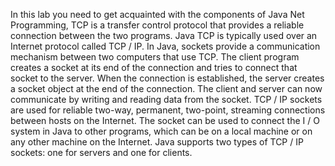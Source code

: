 In this lab you need to get acquainted with the components of Java Net Programming, TCP is a transfer control protocol that provides a reliable connection between the two programs. Java TCP is typically used over an Internet protocol called TCP / IP.
In Java, sockets provide a communication mechanism between two computers that use TCP. The client program creates a socket at its end of the connection and tries to connect that socket to the server.
When the connection is established, the server creates a socket object at the end of the connection. The client and server can now communicate by writing and reading data from the socket.
TCP / IP sockets are used for reliable two-way, permanent, two-point, streaming connections between hosts on the Internet. The socket can be used to connect the I / O system in Java to other programs, which can be on a local machine or on any other machine on the Internet. Java supports two types of TCP / IP sockets: one for servers and one for clients.
